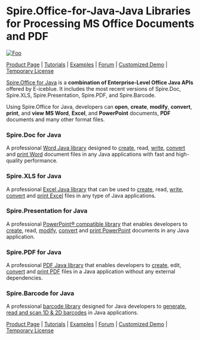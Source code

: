 # Spire.Office-for-Java-Java Libraries for Processing MS Office Documents and PDF 

[![Foo](https://i.imgur.com/yRDvquw.png)](https://www.e-iceblue.com/Introduce/office-for-java.html)

[Product Page](https://www.e-iceblue.com/Introduce/office-for-java.html) | [Tutorials](https://www.e-iceblue.com/Tutorials.html) | [Examples](https://github.com/eiceblue) | [Forum](https://www.e-iceblue.com/forum/) | [Customized Demo](https://www.e-iceblue.com/freedemo.html) | [Temporary License](https://www.e-iceblue.com/TemLicense.html)

[Spire.Office for Java](https://www.e-iceblue.com/Introduce/office-for-java.html) is a **combination of Enterprise-Level Office Java APIs** offered by E-iceblue. It includes the most recent versions of Spire.Doc, Spire.XLS, Spire.Presentation, Spire.PDF, and Spire.Barcode. 

Using Spire.Office for Java, developers can **open**, **create**, **modify**, **convert**, **print**, and **view** **MS Word**, **Excel**, and **PowerPoint** documents, **PDF** documents and many other format files. 

### Spire.Doc for Java

A professional [Word Java library](https://www.e-iceblue.com/Introduce/doc-for-java.html) designed to [create](https://www.e-iceblue.com/Tutorials/Java/Spire.Doc-for-Java/Program-Guide/Document-Operation/Create-Word-Document-in-Java.html), read, [write](https://www.e-iceblue.com/Tutorials/Java/Spire.Doc-for-Java/Program-Guide/Document-Operation/Create-Word-Document-in-Java.html), [convert](https://www.e-iceblue.com/Tutorials/Java/Spire.Doc-for-Java/Program-Guide/Conversion/Convert-Word-to-PDF-in-Java.html) and [print Word](https://www.e-iceblue.com/Tutorials/Java/Spire.Doc-for-Java/Program-Guide/Print/Print-Word-Document-in-Java.html) document files in any Java applications with fast and high-quality performance.

### Spire.XLS for Java

A professional [Excel Java library](https://www.e-iceblue.com/Introduce/xls-for-java.html) that can be used to [create](https://www.e-iceblue.com/Tutorials/Java/Spire.XLS-for-Java/Program-Guide/Document-Operation/Create-Excel-File-in-Java.html), read, [write](https://www.e-iceblue.com/Tutorials/Java/Spire.XLS-for-Java/Program-Guide/Document-Operation/Create-Excel-File-in-Java.html), [convert](https://www.e-iceblue.com/Tutorials/Java/Spire.XLS-for-Java/Program-Guide/Conversion/Java-convert-Excel-to-PDF.html) and [print Excel](https://www.e-iceblue.com/Tutorials/Java/Spire.XLS-for-Java/Program-Guide/Print/Print-Excel-Documents-in-Java.html) files in any type of Java applications.

### Spire.Presentation for Java

A professional [PowerPoint® compatible library](https://www.e-iceblue.com/Introduce/presentation-for-java.html) that enables developers to [create](https://www.e-iceblue.com/Tutorials/Java/Spire.Presentation-for-Java/Program-Guide/Document-Operation/Operate-the-presentation-slide-on-Java-applications.html), read, [modify](https://www.e-iceblue.com/Tutorials/Java/Spire.Presentation-for-Java/Program-Guide/Document-Operation/Operate-the-presentation-slide-on-Java-applications.html), [convert](https://www.e-iceblue.com/Tutorials/Java/Spire.Presentation-for-Java/Program-Guide/Conversion/Convert-PowerPoint-to-PDF-in-Java.html) and [print PowerPoint](https://www.e-iceblue.com/Tutorials/Java/Spire.Presentation-for-Java/Program-Guide/Print/Java-print-a-PowerPoint-document.html) documents in any Java application.

### Spire.PDF for Java

A professional [PDF Java library](https://www.e-iceblue.com/Introduce/pdf-for-java.html) that enables developers to [create](https://www.e-iceblue.com/Tutorials/Spire.PDF-for-JAVA/Spire.PDF-Program-Guide-JAVA/Document-Operation/Create-a-PDF-Document-in-Java.html), edit, [convert](https://www.e-iceblue.com/Tutorials/Java/Spire.PDF-for-Java/Program-Guide/Conversion/Convert-PDF-to-Word-in-Java.html) and [print PDF](https://www.e-iceblue.com/Tutorials/Java/Spire.PDF-for-Java/Program-Guide/Print/How-to-print-PDF-document-in-Java.html) files in a Java application without any external dependencies.

### Spire.Barcode for Java

A professional [barcode library](https://www.e-iceblue.com/Introduce/barcode-for-java.html) designed for Java developers to [generate](https://www.e-iceblue.com/Tutorials/Spire.Barcode-for-JAVA/Getting-Started/How-to-Create-Barcode-Using-Spire.Barcode-for-Java.html), [read and scan 1D & 2D barcodes](https://www.e-iceblue.com/Tutorials/Spire.Barcode-for-JAVA/Scan-Barcode-in-Java.html) in Java applications.

[Product Page](https://www.e-iceblue.com/Introduce/office-for-java.html) | [Tutorials](https://www.e-iceblue.com/Tutorials.html) | [Examples](https://github.com/eiceblue) | [Forum](https://www.e-iceblue.com/forum/) | [Customized Demo](https://www.e-iceblue.com/freedemo.html) | [Temporary License](https://www.e-iceblue.com/TemLicense.html)

